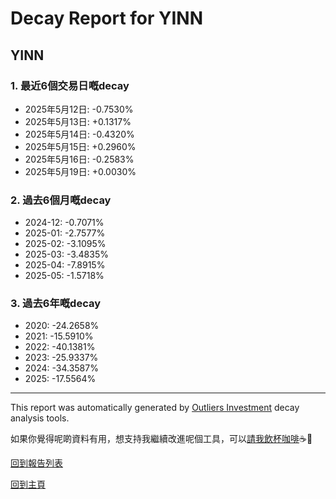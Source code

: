 # Decay Report for YINN

## YINN

### 1. 最近6個交易日嘅decay

- 2025年5月12日: -0.7530%
- 2025年5月13日: +0.1317%
- 2025年5月14日: -0.4320%
- 2025年5月15日: +0.2960%
- 2025年5月16日: -0.2583%
- 2025年5月19日: +0.0030%

### 2. 過去6個月嘅decay

- 2024-12: -0.7071%
- 2025-01: -2.7577%
- 2025-02: -3.1095%
- 2025-03: -3.4835%
- 2025-04: -7.8915%
- 2025-05: -1.5718%

### 3. 過去6年嘅decay

- 2020: -24.2658%
- 2021: -15.5910%
- 2022: -40.1381%
- 2023: -25.9337%
- 2024: -34.3587%
- 2025: -17.5564%

------------------------------
This report was automatically generated by [Outliers Investment](https://outliersecon.github.io/Outliers-Investment/) decay analysis tools.

如果你覺得呢啲資料有用，想支持我繼續改進呢個工具，可以[請我飲杯咖啡](https://buymeacoffee.com/outliersecon)☕🙏

[回到報告列表](https://outliersecon.github.io/Outliers-Investment/reports/reports_public)

[回到主頁](https://outliersecon.github.io/Outliers-Investment/)
